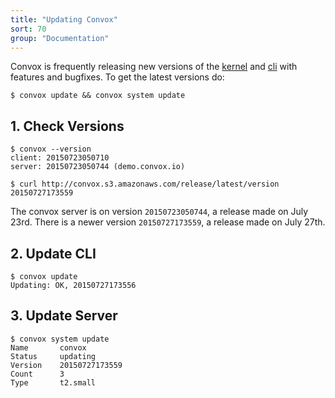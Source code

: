 ```yaml
---
title: "Updating Convox"
sort: 70
group: "Documentation"
---
```

Convox is frequently releasing new versions of the [kernel](https://github.com/convox/kernel) and [cli](https://github.com/convox/cli) with features and bugfixes. To get the latest versions do:

    $ convox update && convox system update


## 1. Check Versions

    $ convox --version
    client: 20150723050710
    server: 20150723050744 (demo.convox.io)

    $ curl http://convox.s3.amazonaws.com/release/latest/version
    20150727173559

The convox server is on version `20150723050744`, a release made on July 23rd. There is a newer version `20150727173559`, a release made on July 27th.


## 2. Update CLI

    $ convox update
    Updating: OK, 20150727173556

## 3. Update Server

    $ convox system update
    Name       convox
    Status     updating
    Version    20150727173559
    Count      3
    Type       t2.small
